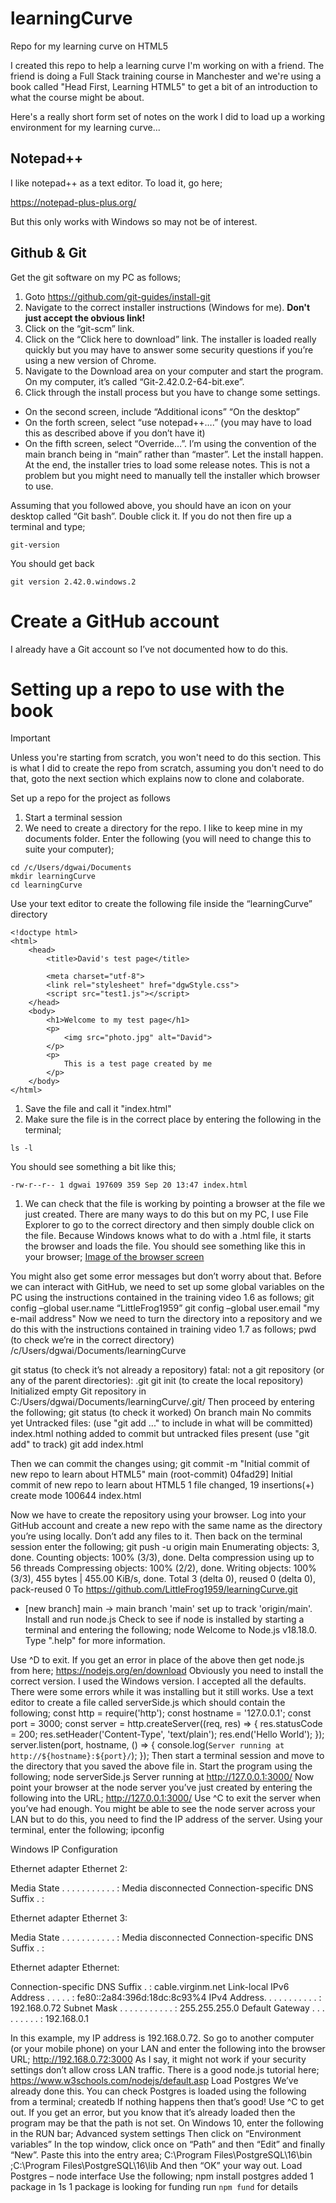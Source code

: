 # learningCurve
Repo for my learning curve on HTML5

I created this repo to help a learning curve I'm working on with a friend.  The friend is doing a Full Stack training course in Manchester and we're using a book called "Head First, Learning HTML5" to get a bit of an introduction to what the course might be about.

Here's a really short form set of notes on the work I did to load up a working environment for my learning curve...

## Notepad++
I like notepad++ as a text editor.  To load it, go here;

https://notepad-plus-plus.org/

But this only works with Windows so may not be of interest.

## Github & Git
Get the git software on my PC as follows;

1. Goto https://github.com/git-guides/install-git
1. Navigate to the correct installer instructions (Windows for me).  **Don't just accept the obvious link!**
1. Click on the “git-scm” link.
1. Click on the “Click here to download” link.  The installer is loaded really quickly but you may have to answer some security questions if you’re using a new version of Chrome.
1. Navigate to the Download area on your computer and start the program.  On my computer, it’s called “Git-2.42.0.2-64-bit.exe”.
1. Click through the install process but you have to change some settings.
   
* On the second screen, include “Additional icons” “On the desktop”
* On the forth screen, select “use notepad++….” (you may have to load this as described above if you don’t have it)
* On the fifth screen, select “Override…”.  I’m using the convention of the main branch being in “main” rather than “master”.  Let the install happen.  At the end, the installer tries to load some release notes.  This is not a problem but you might need to manually tell the installer which browser to use.

Assuming that you followed above, you should have an icon on your desktop called “Git bash”.  Double click it.  If you do not then fire up a terminal and type;
```
git-version
```
You should get back
```
git version 2.42.0.windows.2
```
# Create a GitHub account
I already have a Git account so I’ve not documented how to do this.

# Setting up a repo to use with the book

> [!IMPORTANT]
> Unless you're starting from scratch, you won't need to do this section.  This is what I did to create the repo from scratch, assuming you don't need to do that, goto the next section which explains now to clone and colaborate.

Set up a repo for the project as follows
1. Start a terminal session
1. We need to create a directory for the repo.  I like to keep mine in my documents folder.  Enter the following (you will need to change this to suite your computer);
   
```
cd /c/Users/dgwai/Documents
mkdir learningCurve
cd learningCurve
```
Use your text editor to create the following file inside the “learningCurve” directory
```
<!doctype html>
<html>
	<head>
		<title>David's test page</title>

		<meta charset="utf-8">
		<link rel="stylesheet" href="dgwStyle.css">
		<script src="test1.js"></script>
	</head>
	<body>
		<h1>Welcome to my test page</h1>
		<p>
			<img src="photo.jpg" alt="David">
		</p>
		<p>
			This is a test page created by me
		</p>
	</body>
</html>
```
1. Save the file and call it "index.html"
1. Make sure the file is in the correct place by entering the following in the terminal;
```
ls -l
```
You should see something a bit like this;
```
-rw-r--r-- 1 dgwai 197609 359 Sep 20 13:47 index.html
```
1. We can check that the file is working by pointing a browser at the file we just created.  There are many ways to do this but on my PC, I use File Explorer to go to the correct directory and then simply double click on the file.  Because Windows knows what to do with a .html file, it starts the browser and loads the file.  You should see something like this in your browser;
[Image of the browser screen](/browserScreenDump.png)
 
You might also get some error messages but don’t worry about that.
Before we can interact with GitHub, we need to set up some global variables on the PC using the instructions contained in the training video 1.6 as follows;
git config –global user.name “LittleFrog1959”
git config –global user.email "my e-mail address"
Now we need to turn the directory into a repository and we do this with the instructions contained in training video 1.7 as follows;
pwd
(to check we’re in the correct directory)
/c/Users/dgwai/Documents/learningCurve

git status
(to check it’s not already a repository)
fatal: not a git repository (or any of the parent directories): .git
git init (to create the local repository)
Initialized empty Git repository in C:/Users/dgwai/Documents/learningCurve/.git/
Then proceed by entering the following;
git status
(to check it worked)
On branch main
No commits yet
Untracked files:
  (use "git add <file>..." to include in what will be committed)
        index.html
nothing added to commit but untracked files present (use "git add" to track)
git add index.html

Then we can commit the changes using;
git commit -m "Initial commit of new repo to learn about HTML5"
main (root-commit) 04fad29] Initial commit of new repo to learn about HTML5
 1 file changed, 19 insertions(+)
 create mode 100644 index.html

Now we have to create the repository using your browser.  Log into your GitHub account and create a new repo with the same name as the directory you’re using locally.  Don’t add any files to it.
Then back on the terminal session enter the following;
git push -u origin main
Enumerating objects: 3, done.
Counting objects: 100% (3/3), done.
Delta compression using up to 56 threads
Compressing objects: 100% (2/2), done.
Writing objects: 100% (3/3), 455 bytes | 455.00 KiB/s, done.
Total 3 (delta 0), reused 0 (delta 0), pack-reused 0
To https://github.com/LittleFrog1959/learningCurve.git
 * [new branch]      main -> main
branch 'main' set up to track 'origin/main'.
Install and run node.js
Check to see if node is installed by starting a terminal and entering the following;
node
Welcome to Node.js v18.18.0.
Type ".help" for more information.
>


Use ^D to exit.  If you get an error in place of the above then get node.js from here;
https://nodejs.org/en/download
Obviously you need to install the correct version.  I used the Windows version.  I accepted all the defaults.  There were some errors while it was installing but it still works.
Use a text editor to create a file called serverSide.js which should contain the following;
const http = require('http');
const hostname = '127.0.0.1';
const port = 3000;
const server = http.createServer((req, res) => {
  res.statusCode = 200;
  res.setHeader('Content-Type', 'text/plain');
  res.end('Hello World');
});
server.listen(port, hostname, () => {
  console.log(`Server running at http://${hostname}:${port}/`);
});
Then start a terminal session and move to the directory that you saved the above file in.  Start the program using the following;
node serverSide.js
Server running at http://127.0.0.1:3000/
Now point your browser at the node server you’ve just created by entering the following into the URL;
http://127.0.0.1:3000/
Use ^C to exit the server when you’ve had enough.
You might be able to see the node server across your LAN but to do this, you need to find the IP address of the server.  Using your terminal, enter the following;
ipconfig

Windows IP Configuration


Ethernet adapter Ethernet 2:

   Media State . . . . . . . . . . . : Media disconnected
   Connection-specific DNS Suffix  . :

Ethernet adapter Ethernet 3:

   Media State . . . . . . . . . . . : Media disconnected
   Connection-specific DNS Suffix  . :

Ethernet adapter Ethernet:

   Connection-specific DNS Suffix  . : cable.virginm.net
   Link-local IPv6 Address . . . . . : fe80::2a84:396d:18dc:8c93%4
   IPv4 Address. . . . . . . . . . . : 192.168.0.72
   Subnet Mask . . . . . . . . . . . : 255.255.255.0
   Default Gateway . . . . . . . . . : 192.168.0.1

In this example, my IP address is 192.168.0.72.  So go to another computer (or your mobile phone) on your LAN and enter the following into the browser URL;
http://192.168.0.72:3000
As I say, it might not work if your security settings don’t allow cross LAN traffic.
There is a good node.js tutorial here;
https://www.w3schools.com/nodejs/default.asp
Load Postgres
We’ve already done this.  You can check Postgres is loaded using the following from a terminal;
createdb
If nothing happens then that’s good!  Use ^C to get out.  If you get an error, but you know that it’s already loaded then the program may be that the path is not set.
On Windows 10, enter the following in the RUN bar;
Advanced system settings
Then click on “Environment variables”
In the top window, click once on “Path” and then “Edit” and finally “New”.  Paste this into the entry area;
C:\Program Files\PostgreSQL\16\bin ;C:\Program Files\PostgreSQL\16\lib
And then “OK” your way out.
Load Postgres – node interface
Use the following;
npm install postgres
added 1 package in 1s
1 package is looking for funding
  run `npm fund` for details

